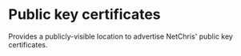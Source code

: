 # Public key certificates

Provides a publicly-visible location to advertise NetChris' public key certificates.
